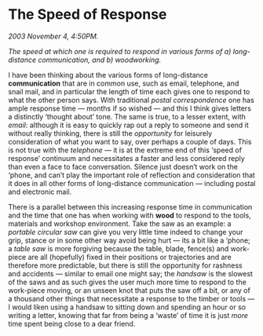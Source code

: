 The Speed of Response
=====================

*2003 November 4, 4:50PM.*

_The speed at which one is required to respond in various forms of a) long-distance communication, and b) woodworking._

I have been thinking about the various forms of long-distance **communication** that are in common use, such as email, telephone, and snail mail, and in particular the length of time each gives one to respond to what the other person says. With traditional _postal correspondence_ one has ample response time &#8212; months if so wished &#8212; and this I think gives letters a distinctly &#8216;thought about&#8217; tone. The same is true, to a lesser extent, with _email_: although it is easy to quickly rap out a reply to someone and send it without really thinking, there is still the _opportunity_ for leisurely consideration of what you want to say, over perhaps a couple of days. This is not true with the _telephone_ &#8212; it is at the extreme end of this &#8216;speed of response&#8217; continuum and necessitates a faster and less considered reply than even a face to face conversation. Silence just doesn&#8217;t work on the &#8216;phone, and can&#8217;t play the important role of reflection and consideration that it does in all other forms of long-distance communication &#8212; including postal and electronic mail.

There is a parallel between this increasing response time in communication and the time that one has when working with **wood** to respond to the tools, materials and workshop environment. Take the saw as an example: a _portable circular saw_ can give you very little time indeed to change your grip, stance or in some other way avoid being hurt &#8212; its a bit like a &#8216;phone; a _table saw_ is more forgiving because the table, blade, fence(s) and work-piece are all (hopefully) fixed in their positions or trajectories and are therefore more predictable, but there is still the opportunity for rashness and accidents &#8212; similar to email one might say; the _handsaw_ is the slowest of the saws and as such gives the user much more time to respond to the work-piece moving, or an unseen knot that puts the saw off a bit, or any of a thousand other things that necessitate a response to the timber or tools &#8212; I would liken using a handsaw to sitting down and spending an hour or so writing a letter, knowing that far from being a &#8216;waste&#8217; of time it is just _more_ time spent being close to a dear friend.

